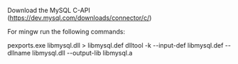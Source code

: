 Download the MySQL C-API (https://dev.mysql.com/downloads/connector/c/)

For mingw run the following commands:

pexports.exe libmysql.dll > libmysql.def 
dlltool -k --input-def libmysql.def --dllname libmysql.dll --output-lib libmysql.a


